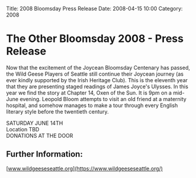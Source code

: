 Title: 2008 Bloomsday Press Release
Date: 2008-04-15 10:00
Category: 2008

# The Other Bloomsday 2008 - Press Release

Now that the excitement of the Joycean Bloomsday Centenary has passed,
the Wild Geese Players of Seattle still continue their Joycean journey
(as ever kindly supported by the Irish Heritage Club).
This is the eleventh year that they are presenting staged readings of James Joyce's Ulysses.
In this year we find the story at Chapter 14, Oxen of the Sun.
It is 9pm on a mid-June evening.
Leopold Bloom attempts to visit an old friend at a maternity hospital,
and somehow manages to make a tour through every English literary style
before the twentieth century.

SATURDAY JUNE 14TH <br>
Location TBD <br>
DONATIONS AT THE DOOR

## Further Information:

[www.wildgeeseseattle.org](https://www.wildgeeseseattle.org/)
